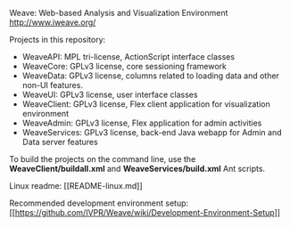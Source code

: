 Weave: Web-based Analysis and Visualization Environment
http://www.iweave.org/

Projects in this repository:

 * WeaveAPI: MPL tri-license, ActionScript interface classes
 * WeaveCore: GPLv3 license, core sessioning framework
 * WeaveData: GPLv3 license, columns related to loading data and other non-UI features.
 * WeaveUI: GPLv3 license, user interface classes
 * WeaveClient: GPLv3 license, Flex client application for visualization environment
 * WeaveAdmin: GPLv3 license, Flex application for admin activities
 * WeaveServices: GPLv3 license, back-end Java webapp for Admin and Data server features

To build the projects on the command line, use the **WeaveClient/buildall.xml** and **WeaveServices/build.xml** Ant scripts.

Linux readme: [[README-linux.md]]

Recommended development environment setup: [[https://github.com/IVPR/Weave/wiki/Development-Environment-Setup]]

